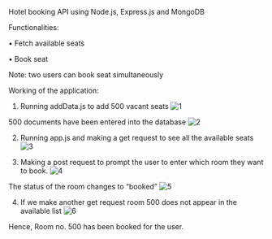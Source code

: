 Hotel booking API using Node.js, Express.js and MongoDB

Functionalities:

•	Fetch available seats

•	Book seat

Note: two users can book seat simultaneously

Working of the application:

1.	Running addData.js to add 500 vacant seats
 ![1](https://user-images.githubusercontent.com/119438857/209950424-bdf9a8ba-891b-4268-b13b-6e052c8e710d.png)

 
500 documents have been entered into the database
![2](https://user-images.githubusercontent.com/119438857/209950425-112cb780-472b-4d10-ab08-8058b3d17b30.png)


2.	Running app.js and making a get request to see all the available seats
      ![3](https://user-images.githubusercontent.com/119438857/209950434-8b115ab4-d1f2-4ffb-a152-4437456adadf.png)

3.	Making a post request to prompt the user to enter which room they want to book.
 ![4](https://user-images.githubusercontent.com/119438857/209950443-d2f56495-b491-4b6b-a71b-7c83aa4b2408.png)

The status of the room changes to “booked”
 ![5](https://user-images.githubusercontent.com/119438857/209950504-c8547dc1-8228-4547-a1de-f5e754dba775.png)

4.	If we make another get request room 500 does not appear in the available list
 ![6](https://user-images.githubusercontent.com/119438857/209950512-cef785a4-8bd3-4a07-80c5-d14213c2e78e.png)

Hence, Room no. 500 has been booked for the user.

